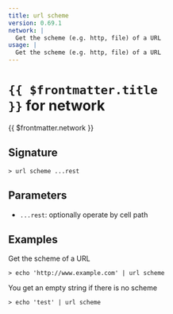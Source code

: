 ```yaml
---
title: url scheme
version: 0.69.1
network: |
  Get the scheme (e.g. http, file) of a URL
usage: |
  Get the scheme (e.g. http, file) of a URL
---
```


# <code>{{ $frontmatter.title }}</code> for network

<div class='command-title'>{{ $frontmatter.network }}</div>

## Signature

```> url scheme ...rest```

## Parameters

 -  `...rest`: optionally operate by cell path

## Examples

Get the scheme of a URL
```shell
> echo 'http://www.example.com' | url scheme
```

You get an empty string if there is no scheme
```shell
> echo 'test' | url scheme
```
